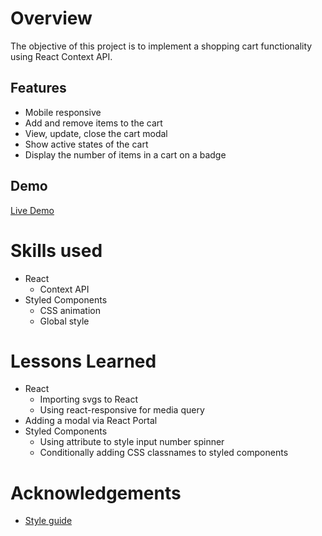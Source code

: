 # Overview
The objective of this project is to implement a shopping cart functionality using React Context API. 

## Features
- Mobile responsive
- Add and remove items to the cart 
- View, update, close the cart modal
- Show active states of the cart 
- Display the number of items in a cart on a badge

## Demo
[Live Demo](https://regal-faun-bcff09.netlify.app)

# Skills used
- React
    - Context API
- Styled Components
    - CSS animation
    - Global style

# Lessons Learned
- React
    - Importing svgs to React
    - Using react-responsive for media query
- Adding a modal via React Portal
- Styled Components
    - Using attribute to style input number spinner
    - Conditionally adding CSS classnames to styled components 

# Acknowledgements
- [Style guide](https://www.frontendmentor.io/challenges/ecommerce-product-page-UPsZ9MJp6)
